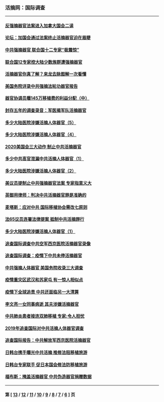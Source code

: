 ### 活摘网：国际调查
---
#### [反强摘器官法案进入加拿大国会二读](../../pages/nf5947/n13033450.md?06270430) 
#### [论坛：加国会通过法案终止活摘器官迫在眉睫](../../pages/nf5947/n13029839.md?06270430) 
#### [中共强摘器官 联合国十二专家“极震惊”](../../pages/nf5947/n13024313.md?06270430) 
#### [联合国12专家控大陆少数族群遭强摘器官](../../pages/nf5947/n13023877.md?06270430) 
#### [活摘器官你真了解？来龙去脉图解一次看懂](../../pages/nf5947/n13013820.md?06270430) 
#### [美国务院详录中共强摘法轮功器官报告](../../pages/nf5947/n12944519.md?06270430) 
#### [器官协调员曝145万移植费的利益分配（中）](../../pages/nf5947/n12894547.md?06270430) 
#### [封存五年的调查录音：军医揭军队活摘器官](../../pages/nf5947/n12798692.md?06270430) 
#### [多少大陆医院涉嫌活摘人体器官（5）](../../pages/nf5947/n12768383.md?06270430) 
#### [多少大陆医院涉嫌活摘人体器官（4）](../../pages/nf5947/n12664434.md?06270430) 
#### [2020美国会三大动作 制止中共活摘器官](../../pages/nf5947/n12682004.md?06270430) 
#### [多少中共高官泄漏中共活摘人体器官（1）](../../pages/nf5947/n12671234.md?06270430) 
#### [多少大陆医院涉嫌活摘人体器官（2）](../../pages/nf5947/n12655589.md?06270430) 
#### [美议员提制止中共强摘器官法案 专家指意义大](../../pages/nf5947/n12630561.md?06270430) 
#### [英御用律师：判决中共活摘器官罪是准确的](../../pages/nf5947/n12580740.md?06270430) 
#### [麦塔斯：应对中共 国际移植协会需改七原则](../../pages/nf5947/n12514711.md?06270430) 
#### [法65议员连署法律提案 抵制中共活摘罪行](../../pages/nf5947/n12437047.md?06270430) 
#### [多少大陆医院涉嫌活摘人体器官（1）](../../pages/nf5947/n12414284.md?06270430) 
#### [追查国际调查中共空军西京医院活摘器官录像](../../pages/nf5947/n12348837.md?06270430) 
#### [追查国际调查：疫情下中共未停活摘器官](../../pages/nf5947/n12273415.md?06270430) 
#### [中共强摘人体器官 美国务院收录三大调查](../../pages/nf5947/n12181488.md?06270430) 
#### [疫情重灾区武汉和苏家屯 有一惊人相似点](../../pages/nf5947/n12150824.md?06270430) 
#### [疫情下全球追责 中共还面临另一大清算](../../pages/nf5947/n12070397.md?06270430) 
#### [李文亮一女同事病逝 其夫涉嫌活摘器官](../../pages/nf5947/n11957882.md?06270430) 
#### [中共肺炎患者接连双肺移植 专家:令人担忧](../../pages/nf5947/n11945516.md?06270430) 
#### [2019年追查国际对中共活摘人体器官调查](../../pages/nf5947/n11917733.md?06270430) 
#### [追查国际报告：中共解放军西京医院活摘器官](../../pages/nf5947/n11838359.md?06270430) 
#### [日韩台携手曝光中共活摘 推修法阻移植旅游](../../pages/nf5947/n11712046.md?06270430) 
#### [日韩台专家联手 促日本国会修法防移植旅游](../../pages/nf5947/n11708887.md?06270430) 
#### [福布斯：掩盖活摘器官 中共伪造器官捐赠数据](../../pages/nf5947/n11669316.md?06270430) 

---
#### 第 [ [13](./13.md?06270430) / [12](./12.md?06270430) / [11](./11.md?06270430) / [10](./10.md?06270430) / [9](./9.md?06270430) / [8](./8.md?06270430) / [7](./7.md?06270430) / [6](./6.md?06270430) ] 页
